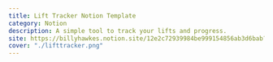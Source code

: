 ```yaml
---
title: Lift Tracker Notion Template
category: Notion
description: A simple tool to track your lifts and progress.
site: https://billyhawkes.notion.site/12e2c72939984be999154856ab3d6bab?v=9c2814468c0147379dde925ad1f2ce5f&pvs=4
cover: "./lifttracker.png"
---
```

